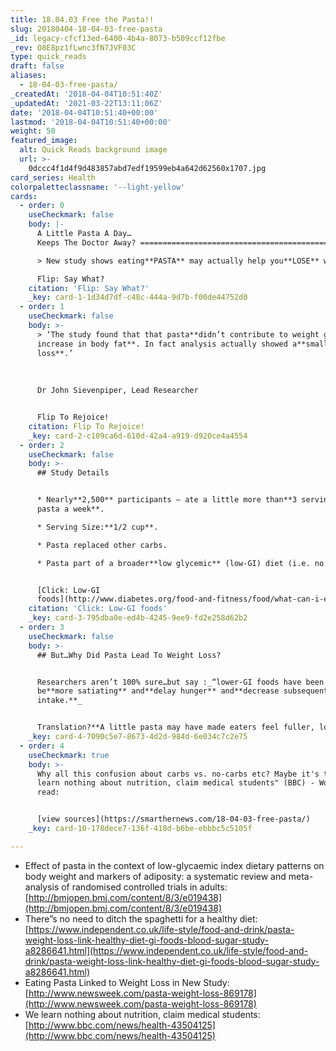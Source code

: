 ```yaml
---
title: 18.04.03 Free the Pasta!!
slug: 20180404-18-04-03-free-pasta
_id: legacy-cfcf13ed-6400-4b4a-8073-b509ccf12fbe
_rev: O8E8pz1fLwnc3fN7JVF03C
type: quick_reads
draft: false
aliases:
  - 18-04-03-free-pasta/
_createdAt: '2018-04-04T10:51:40Z'
_updatedAt: '2021-03-22T13:11:06Z'
date: '2018-04-04T10:51:40+00:00'
lastmod: '2018-04-04T10:51:40+00:00'
weight: 50
featured_image:
  alt: Quick Reads background image
  url: >-
    0dccc4f1d4f9d483857abd7edf19599eb4a642d62560x1707.jpg
card_series: Health
colorpaletteclassname: '--light-yellow'
cards:
  - order: 0
    useCheckmark: false
    body: |-
      A Little Pasta A Day…  
      Keeps The Doctor Away? ==============================================

      > New study shows eating**PASTA** may actually help you**LOSE** weight.

      Flip: Say What?
    citation: 'Flip: Say What?'
    _key: card-1-1d34d7df-c48c-444a-9d7b-f00de44752d0
  - order: 1
    useCheckmark: false
    body: >-
      > ‘The study found that that pasta**didn’t contribute to weight gain or
      increase in body fat**. In fact analysis actually showed a**small weight
      loss**.’  
        
        
        
      Dr John Sievenpiper, Lead Researcher


      Flip To Rejoice!
    citation: Flip To Rejoice!
    _key: card-2-c109ca6d-610d-42a4-a919-d920ce4a4554
  - order: 2
    useCheckmark: false
    body: >-
      ## Study Details


      * Nearly**2,500** participants – ate a little more than**3 servings of
      pasta a week**.

      * Serving Size:**1/2 cup**.

      * Pasta replaced other carbs.

      * Pasta part of a broader**low glycemic** (low-GI) diet (i.e. no bread).


      [Click: Low-GI
      foods](http://www.diabetes.org/food-and-fitness/food/what-can-i-eat/understanding-carbohydrates/glycemic-index-and-diabetes.html)
    citation: 'Click: Low-GI foods'
    _key: card-3-795dba0e-ed4b-4245-9ee9-fd2e258d62b2
  - order: 3
    useCheckmark: false
    body: >-
      ## But…Why Did Pasta Lead To Weight Loss?


      Researchers aren’t 100% sure…but say :_“lower-GI foods have been shown to
      be**more satiating** and**delay hunger** and**decrease subsequent energy
      intake.**_


      Translation?**A little pasta may have made eaters feel fuller, longer.**
    _key: card-4-7090c5e7-8673-4d2d-984d-6e034c7c2e75
  - order: 4
    useCheckmark: true
    body: >-
      Why all this confusion about carbs vs. no-carbs etc? Maybe it's this: "We
      learn nothing about nutrition, claim medical students" (BBC) - Worth a
      read:


      [view sources](https://smarthernews.com/18-04-03-free-pasta/)
    _key: card-10-178dece7-136f-418d-b6be-ebbbc5c5105f

---
```

* Effect of pasta in the context of low-glycaemic index dietary patterns on body weight and markers of adiposity: a systematic review and meta-analysis of randomised controlled trials in adults: [http://bmjopen.bmj.com/content/8/3/e019438](http://bmjopen.bmj.com/content/8/3/e019438)
* There”s no need to ditch the spaghetti for a healthy diet: [https://www.independent.co.uk/life-style/food-and-drink/pasta-weight-loss-link-healthy-diet-gi-foods-blood-sugar-study-a8286641.html](https://www.independent.co.uk/life-style/food-and-drink/pasta-weight-loss-link-healthy-diet-gi-foods-blood-sugar-study-a8286641.html)
* Eating Pasta Linked to Weight Loss in New Study: [http://www.newsweek.com/pasta-weight-loss-869178](http://www.newsweek.com/pasta-weight-loss-869178)
* We learn nothing about nutrition, claim medical students: [http://www.bbc.com/news/health-43504125](http://www.bbc.com/news/health-43504125)